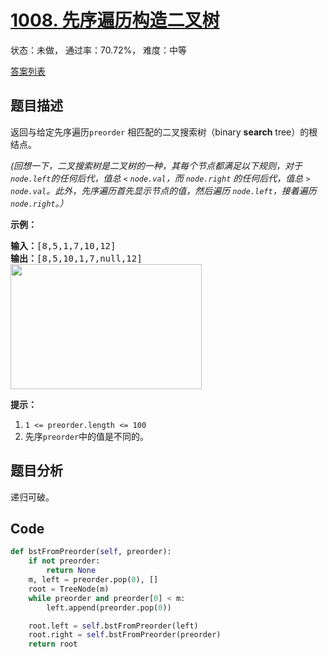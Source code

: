 # [1008. 先序遍历构造二叉树](https://leetcode-cn.com/problems/construct-binary-search-tree-from-preorder-traversal)

状态：未做， 通过率：70.72%， 难度：中等

[答案列表](Solutions/answer_list.md)

## 题目描述
返回与给定先序遍历`preorder` 相匹配的二叉搜索树（binary **search** tree）的根结点。

*(回想一下，二叉搜索树是二叉树的一种，其每个节点都满足以下规则，对于`node.left`的任何后代，值总 `<` `node.val`，而 `node.right` 的任何后代，值总 `>` `node.val`。此外，先序遍历首先显示节点的值，然后遍历 `node.left`，接着遍历 `node.right`。）*

**示例：**

<pre><strong>输入：</strong>[8,5,1,7,10,12]
<strong>输出：</strong>[8,5,10,1,7,null,12]
<img alt="" src="https://assets.leetcode-cn.com/aliyun-lc-upload/uploads/2019/03/08/1266.png" style="height: 200px; width: 306px;">
</pre>

**提示：**

1. `1 <= preorder.length <= 100`
2. 先序`preorder`中的值是不同的。



## 题目分析
递归可破。


## Code

```python
def bstFromPreorder(self, preorder):
    if not preorder:
        return None
    m, left = preorder.pop(0), []
    root = TreeNode(m)
    while preorder and preorder[0] < m:
        left.append(preorder.pop(0))

    root.left = self.bstFromPreorder(left)
    root.right = self.bstFromPreorder(preorder)
    return root
```
